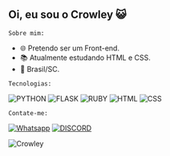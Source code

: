 ## Oi, eu sou o Crowley 😺


`Sobre mim:`

- 🌐  Pretendo ser um Front-end.
- 📚  Atualmente estudando HTML e CSS.
- :house_with_garden:  Brasil/SC.

`Tecnologias:`

![PYTHON](https://img.shields.io/badge/Python-3776AB?style=flat-square&logo=python&logoColor=white)
![FLASK ](https://img.shields.io/badge/Flask-000000?style=flat-square&logo=flask&logoColor=white)
![ RUBY ](https://img.shields.io/badge/Ruby-DC143C?style=flat-square&logo=ruby&logoColor=white)
![ HTML ](https://img.shields.io/badge/HTML-red?style=flat-square&logo=html&logoColor=white)
![ CSS  ](https://img.shields.io/badge/CSS-blue?style=flat-square&logo=css&logoColor=white)

`Contate-me:`

[![Whatsapp](https://img.shields.io/badge/Whatsapp-4CA143?style=flat-square&logo=whatsapp&logoColor=white)](https://api.whatsapp.com/send?phone=5567996968737&text=Olá!)
[![DISCORD ](https://img.shields.io/badge/Discord-7289DA?style=flat-square&logo=discord&logoColor=white)](https://discord.gg/5XMypDufcD)

![ Crowley ](https://github-readme-stats.vercel.app/api?username=Crowley-Dev&theme=vision-friendly-dark&show_icons=true) 
